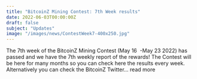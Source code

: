 ```yaml
---
title: "BitcoinZ Mining Contest: 7th Week results"
date: 2022-06-03T00:00:00Z
draft: false
subject: "Updates"
image: "/images/news/ContestWeek7-400x250.jpg"
---
```


The 7th week of the BitcoinZ Mining Contest (May 16  -May 23 2022) has passed and we have the 7th weekly report of the rewards! The Contest will be here for many months so you can check here the results every week. Alternatively you can check the BitcoinZ Twitter...
read more
